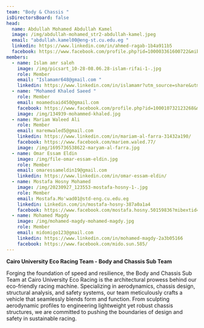 ```yaml
---
team: "Body & Chassis "
isDirectorsBoard: false
head:
  name: Abdullah Mohamed Abdullah Kamel
  image: /img/abdullah-mohamed_str2-abdullah-kamel.jpeg
  email: "abdullah.kamel00@eng-st.cu.edu.eg "
  linkedin: https://www.linkedin.com/in/ahmed-ragab-1b4a911b5
  facebook: https://www.facebook.com/profile.php?id=100003361600722&mibextid=ZbWKwL
members:
  - name: Islam amr saleh
    image: /img/picsart_10-28-08.06.28-islam-rifai-1-.jpg
    role: Member
    email: "Islamamr648@gmail.com "
    linkedin: https://www.linkedin.com/in/islamamr?utm_source=share&utm_campaign=share_via&utm_content=profile&utm_medium=android_app
  - name: "Mohamed Khaled Saeed "
    role: Member
    email: moamedsaid450@gmail.com
    facebook: https://www.facebook.com/profile.php?id=100010732123268&mibextid=aejMdD
    image: /img/134939-mohammed-khaled.jpg
  - name: Mariam Waleed Ali
    role: Member
    email: maremwaled5@gmail.com
    linkedin: https://www.linkedin.com/in/mariam-al-farra-31432a190/
    facebook: https://www.facebook.com/mariem.waled.77/
    image: /img/1695736538622-maryam-al-farra.jpg
  - name: Omar Essam Eldin
    image: /img/file-omar-essam-eldin.jpg
    role: Member
    email: omaressameldin19@gmail.com
    linkedin: https://www.linkedin.com/in/omar-essam-eldin/
  - name: Mostafa Hosny Mohamed
    image: /img/20230927_123553-mostafa-hosny-1-.jpg
    role: Member
    email: Mostafa.Mo'wad01@std-eng.cu.edu.eg
    linkedin: Linkedin.com/in/mostafa-hosny-387a0a1a4
    facebook: https://www.facebook.com/mostafa.hosny.50159836?mibextid=ZbWKwL
  - name: Mohamed Magdy
    image: /img/mohamed-magdy-mohamed-magdy.jpg
    role: Member
    email: midomigo123@gmail.com
    linkedin: https://www.linkedin.com/in/mohamed-magdy-2a3b05166
    facebook: https://www.facebook.com/mido.sun.585/
---
```

**Cairo University Eco Racing Team - Body and Chassis Sub Team**

Forging the foundation of speed and resilience, the Body and Chassis Sub Team at Cairo University Eco Racing is the architectural prowess behind our eco-friendly racing machine. Specializing in aerodynamics, chassis design, structural analysis, and safety systems, our team meticulously crafts a vehicle that seamlessly blends form and function. From sculpting aerodynamic profiles to engineering lightweight yet robust chassis structures, we are committed to pushing the boundaries of design and safety in sustainable racing.
